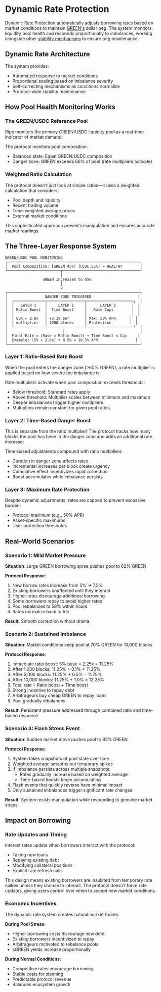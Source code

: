 # Dynamic Rate Protection

Dynamic Rate Protection automatically adjusts borrowing rates based on market conditions to maintain [GREEN's](green.md) dollar peg. The system monitors liquidity pool health and responds proportionally to imbalances, working alongside other [stability mechanisms](green.md#stability-mechanisms) to ensure peg maintenance.

## Dynamic Rate Architecture

The system provides:
- Automated response to market conditions
- Proportional scaling based on imbalance severity
- Self-correcting mechanisms as conditions normalize
- Protocol-wide stability maintenance

## How Pool Health Monitoring Works

### The GREEN/USDC Reference Pool

Ripe monitors the primary GREEN/USDC liquidity pool as a real-time indicator of market demand:

The protocol monitors pool composition:
- Balanced state: Equal GREEN/USDC composition  
- Danger zone: GREEN exceeds 60% of pool (rate multipliers activate)

### Weighted Ratio Calculation

The protocol doesn't just look at simple ratios—it uses a weighted calculation that considers:
- Pool depth and liquidity
- Recent trading volume
- Time-weighted average prices
- External market conditions

This sophisticated approach prevents manipulation and ensures accurate market readings.

## The Three-Layer Response System

```
GREEN/USDC POOL MONITORING
┌────────────────────────────────────────────────────────────┐
│  Pool Composition: [GREEN 45%] [USDC 55%] ← HEALTHY        │
└────────────────────────┬───────────────────────────────────┘
                         │
                 GREEN increases to 65%
                         │
                         v
┌────────────────────────────────────────────────────────────┐
│                 DANGER ZONE TRIGGERED                     │
│  ┌──────────────┬─────────────────┬─────────────────────┐  │
│  │   LAYER 1    │     LAYER 2     │      LAYER 3       │  │
│  │ Ratio Boost  │  Time Boost     │   Rate Caps        │  │
│  │              │                 │                    │  │
│  │ 65% = 2.0x   │ +0.1% per       │ Max: 50% APR      │  │
│  │ multiplier   │ 1000 blocks     │ Protection        │  │
│  └──────────────┴─────────────────┴─────────────────────┘  │
│                         │                                  │
│  Final Rate = (Base × Ratio Boost) + Time Boost ≤ Cap     │
│  Example: (5% × 2.0x) + 0.5% = 10.5% APR                 │
└────────────────────────────────────────────────────────────┘
```

### Layer 1: Ratio-Based Rate Boost

When the pool enters the danger zone (>60% GREEN), a rate multiplier is applied based on how severe the imbalance is:

Rate multipliers activate when pool composition exceeds thresholds:
- Below threshold: Standard rates apply
- Above threshold: Multiplier scales between minimum and maximum
- Deeper imbalances trigger higher multipliers
- Multipliers remain constant for given pool ratios

### Layer 2: Time-Based Danger Boost

This is separate from the ratio multiplier! The protocol tracks how many blocks the pool has been in the danger zone and adds an additional rate increase:

Time-based adjustments compound with ratio multipliers:
- Duration in danger zone affects rates
- Incremental increases per block create urgency
- Cumulative effect incentivizes rapid correction
- Boost accumulates while imbalance persists

### Layer 3: Maximum Rate Protection

Despite dynamic adjustments, rates are capped to prevent excessive burden:
- Protocol maximum (e.g., 50% APR)
- Asset-specific maximums
- User protection thresholds

## Real-World Scenarios

### Scenario 1: Mild Market Pressure

**Situation**: Large GREEN borrowing spree pushes pool to 62% GREEN

**Protocol Response**:
1. New borrow rates increase from 5% → 7.5%
2. Existing borrowers unaffected until they interact
3. Higher rates discourage additional borrowing
4. Some borrowers repay to avoid higher rates
5. Pool rebalances to 58% within hours
6. Rates normalize back to 5%

**Result**: Smooth correction without drama

### Scenario 2: Sustained Imbalance

**Situation**: Market conditions keep pool at 70% GREEN for 10,000 blocks

**Protocol Response**:
1. Immediate ratio boost: 5% base × 2.25x = 11.25%
2. After 1,000 blocks: 11.25% + 0.1% = 11.35%
3. After 5,000 blocks: 11.25% + 0.5% = 11.75%
4. After 10,000 blocks: 11.25% + 1.0% = 12.25%
5. Total rate = Ratio boost + Time boost
6. Strong incentive to repay debt
7. Arbitrageurs buy cheap GREEN to repay loans
8. Pool gradually rebalances

**Result**: Persistent pressure addressed through combined ratio and time-based response

### Scenario 3: Flash Stress Event  

**Situation**: Sudden market move pushes pool to 85% GREEN

**Protocol Response**:
1. System takes snapshots of pool state over time
2. Weighted average smooths out temporary spikes
3. If imbalance persists across multiple snapshots:
   - Rates gradually increase based on weighted average
   - Time-based boosts begin accumulating
4. Flash events that quickly reverse have minimal impact
5. Only sustained imbalances trigger significant rate changes

**Result**: System resists manipulation while responding to genuine market stress

## Impact on Borrowing

### Rate Updates and Timing

Interest rates update when borrowers interact with the protocol:
- Taking new loans
- Repaying existing debt
- Modifying collateral positions
- Explicit rate refresh calls

This design means existing borrowers are insulated from temporary rate spikes unless they choose to interact. The protocol doesn't force rate updates, giving users control over when to accept new market conditions.

### Economic Incentives

The dynamic rate system creates natural market forces:

**During Pool Stress**:
- Higher borrowing costs discourage new debt
- Existing borrowers incentivized to repay
- Arbitrageurs motivated to rebalance pools
- sGREEN yields increase proportionally

**During Normal Conditions**:
- Competitive rates encourage borrowing
- Stable costs for planning
- Predictable protocol revenue
- Balanced ecosystem growth

